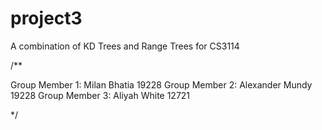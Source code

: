 # project3
A combination of KD Trees and Range Trees for CS3114


/**

 Group Member 1:				Milan Bhatia		19228
 Group Member 2:				Alexander Mundy		19228
 Group Member 3:				Aliyah White		12721


 */

